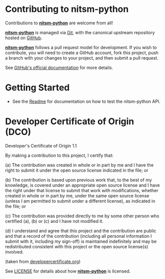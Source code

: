 Contributing to nitsm-python
===========================

Contributions to **[nitsm-python](https://github.com/ni/nitsm-python)** are welcome from all!

**[nitsm-python](https://github.com/ni/nitsm-python)** is managed via [Git](https://git-scm.com), with the canonical
upstream repository hosted on [GitHub](http://developercertificate.org/).

**[nitsm-python](https://github.com/ni/nitsm-python)** follows a pull request model for development.
If you wish to contribute, you will need to create a GitHub account, fork this project,
push a branch with your changes to your project, and then submit a pull request.

See [GitHub's official documentation](https://help.github.com/articles/using-pull-requests/)
for more details.

# Getting Started

- See the [Readme](./README.md) for documentation on how to test the nitsm-python API.

# Developer Certificate of Origin (DCO)

   Developer's Certificate of Origin 1.1

   By making a contribution to this project, I certify that:

   (a) The contribution was created in whole or in part by me and I
       have the right to submit it under the open source license
       indicated in the file; or

   (b) The contribution is based upon previous work that, to the best
       of my knowledge, is covered under an appropriate open source
       license and I have the right under that license to submit that
       work with modifications, whether created in whole or in part
       by me, under the same open source license (unless I am
       permitted to submit under a different license), as indicated
       in the file; or

   (c) The contribution was provided directly to me by some other
       person who certified (a), (b) or (c) and I have not modified
       it.

   (d) I understand and agree that this project and the contribution
       are public and that a record of the contribution (including all
       personal information I submit with it, including my sign-off) is
       maintained indefinitely and may be redistributed consistent with
       this project or the open source license(s) involved.

(taken from [developercertificate.org](https://developercertificate.org/))

See [LICENSE](https://github.com/ni/nitsm-python/blob/master/LICENSE)
for details about how **[nitsm-python](https://github.com/ni/nitsm-python)** is licensed.